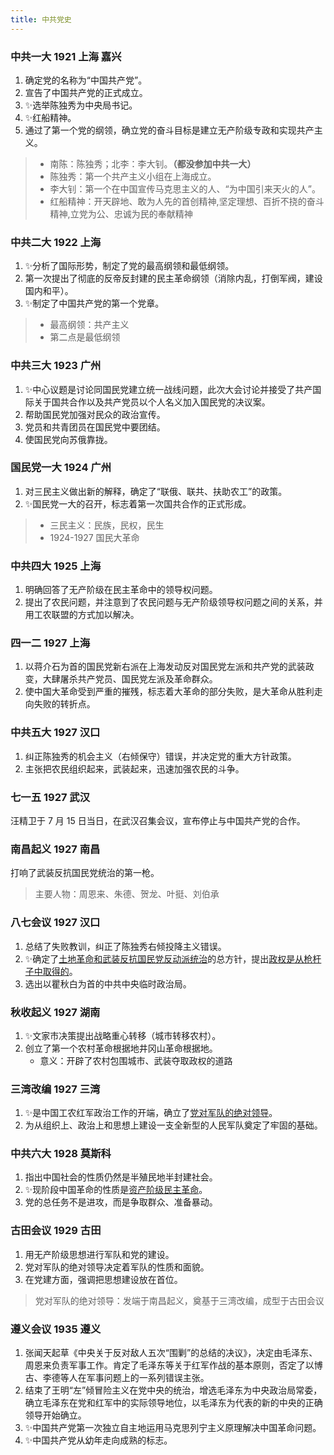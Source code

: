 ```yaml
---
title: 中共党史
---
```


### 中共一大 1921 上海 嘉兴
1. 确定党的名称为“中国共产党”。
2. 宣告了中国共产党的正式成立。
3. ✨选举陈独秀为中央局书记。
4. ✨红船精神。
5. 通过了第一个党的纲领，确立党的奋斗目标是建立无产阶级专政和实现共产主义。
>- 南陈：陈独秀；北李：李大钊。**（都没参加中共一大）**
>- 陈独秀：第一个共产主义小组在上海成立。
>- 李大钊：第一个在中国宣传马克思主义的人、“为中国引来天火的人”。
>- 红船精神：开天辟地、敢为人先的首创精神,坚定理想、百折不挠的奋斗精神,立党为公、忠诚为民的奉献精神

### 中共二大 1922 上海
1. ✨分析了国际形势，制定了党的最高纲领和最低纲领。
2. 第一次提出了彻底的反帝反封建的民主革命纲领（消除内乱，打倒军阀，建设国内和平）。
3. ✨制定了中国共产党的第一个党章。
> - 最高纲领：共产主义
> - 第二点是最低纲领

### 中共三大 1923 广州
1. ✨中心议题是讨论同国民党建立统一战线问题，此次大会讨论并接受了共产国际关于国共合作以及共产党员以个人名义加入国民党的决议案。
2. 帮助国民党加强对民众的政治宣传。
3. 党员和共青团员在国民党中要团结。
4. 使国民党向苏俄靠拢。

### 国民党一大 1924 广州
1. 对三民主义做出新的解释，确定了“联俄、联共、扶助农工”的政策。
2. ✨国民党一大的召开，标志着第一次国共合作的正式形成。
> - 三民主义：民族，民权，民生
> - 1924-1927 国民大革命

### 中共四大 1925 上海
1. 明确回答了无产阶级在民主革命中的领导权问题。
2. 提出了农民问题，并注意到了农民问题与无产阶级领导权问题之间的关系，并用工农联盟的方式加以解决。

### 四一二 1927 上海
1. 以蒋介石为首的国民党新右派在上海发动反对国民党左派和共产党的武装政变，大肆屠杀共产党员、国民党左派及革命群众。
2. 使中国大革命受到严重的摧残，标志着大革命的部分失败，是大革命从胜利走向失败的转折点。

### 中共五大 1927 汉口
1. 纠正陈独秀的机会主义（右倾保守）错误，并决定党的重大方针政策。
2. 主张把农民组织起来，武装起来，迅速加强农民的斗争。

### 七一五 1927 武汉
汪精卫于 7 月 15 日当日，在武汉召集会议，宣布停止与中国共产党的合作。

### 南昌起义 1927 南昌
打响了武装反抗国民党统治的第一枪。
> 主要人物：周恩来、朱德、贺龙、叶挺、刘伯承

### 八七会议 1927 汉口
1. 总结了失败教训，纠正了陈独秀右倾投降主义错误。
2. ✨确定了<u>土地革命和武装反抗国民党反动派统治</u>的总方针，提出<u>政权是从枪杆子中取得的</u>。
3. 选出以瞿秋白为首的中共中央临时政治局。

### 秋收起义 1927 湖南
1. ✨文家市决策提出战略重心转移（城市转移农村）。
2. 创立了第一个农村革命根据地井冈山革命根据地。
   - 意义：开辟了农村包围城市、武装夺取政权的道路

### 三湾改编 1927 三湾
1. ✨是中国工农红军政治工作的开端，确立了<u>党对军队的绝对领导</u>。
2. 为从组织上、政治上和思想上建设一支全新型的人民军队奠定了牢固的基础。

### 中共六大 1928 莫斯科
1. 指出中国社会的性质仍然是半殖民地半封建社会。
2. ✨现阶段中国革命的性质是<u>资产阶级民主革命</u>。
3. 党的总任务不是进攻，而是争取群众、准备暴动。

### 古田会议 1929 古田
1. 用无产阶级思想进行军队和党的建设。
2. 党对军队的绝对领导决定着军队的性质和面貌。
3. 在党建方面，强调把思想建设放在首位。
> 党对军队的绝对领导：发端于南昌起义，奠基于三湾改编，成型于古田会议

### 遵义会议 1935 遵义
1. 张闻天起草《中央关于反对敌人五次“围剿”的总结的决议》，决定由毛泽东、周恩来负责军事工作。肯定了毛泽东等关于红军作战的基本原则，否定了以博古、李德等人在军事问题上的一系列错误主张。
2. 结束了王明“左”倾冒险主义在党中央的统治，增选毛泽东为中央政治局常委，确立毛泽东在党和红军中的实际领导地位，以毛泽东为代表的新的中央的正确领导开始确立。
3. ✨中国共产党第一次独立自主地运用马克思列宁主义原理解决中国革命问题。
4. ✨中国共产党从幼年走向成熟的标志。